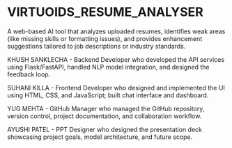 # VIRTUOIDS_RESUME_ANALYSER
A web-based AI tool that analyzes uploaded resumes, identifies weak areas (like missing skills or formatting issues), and provides enhancement suggestions tailored to job descriptions or industry standards.

KHUSH SANKLECHA - Backend Developer who developed the API services using Flask/FastAPI, handled NLP model integration, and designed the feedback loop.

SUHANI KILLA - Frontend Developer who designed and implemented the UI using HTML, CSS, and JavaScript; built chat interface and dashboard.

YUG MEHTA - GitHub Manager who managed the GitHub repository, version control, project documentation, and collaboration workflow.

AYUSHI PATEL - PPT Designer who designed the presentation deck showcasing project goals, model architecture, and future scope.


